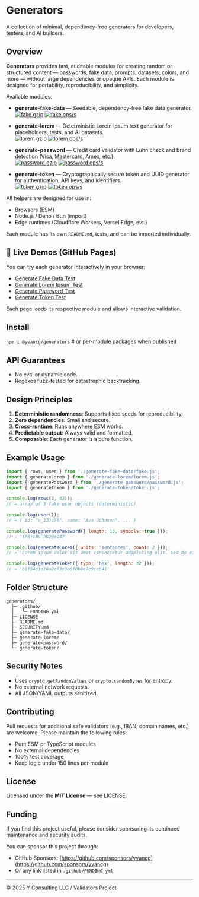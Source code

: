 # Generators

A collection of minimal, dependency-free generators for developers, testers, and AI builders.

## Overview

**Generators** provides fast, auditable modules for creating random or structured content — passwords, fake data, prompts, datasets, colors, and more — without large dependencies or opaque APIs. Each module is designed for portability, reproducibility, and simplicity.

Available modules:

- **generate-fake-data** — Seedable, dependency-free fake data generator.  
  [![fake gzip](https://img.shields.io/endpoint?url=https://raw.githubusercontent.com/yvancg/generators/main/metrics/fake.js.json)](../metrics/fake.js.json)
  [![fake ops/s](https://img.shields.io/endpoint?url=https://raw.githubusercontent.com/yvancg/generators/main/bench/fake-data.json)](../bench/fake-data.json)

- **generate-lorem** — Deterministic Lorem Ipsum text generator for placeholders, tests, and AI datasets.  
[![lorem gzip](https://img.shields.io/endpoint?url=https://raw.githubusercontent.com/yvancg/generators/main/metrics/lorem.js.json)](../metrics/lorem.js.json)
[![lorem ops/s](https://img.shields.io/endpoint?url=https://raw.githubusercontent.com/yvancg/generators/main/bench/lorem.json)](../bench/lorem.json)

- **generate-password** — Credit card validator with Luhn check and brand detection (Visa, Mastercard, Amex, etc.).  
  [![password gzip](https://img.shields.io/endpoint?url=https://raw.githubusercontent.com/yvancg/validators/main/metrics/password.js.json)](./metrics/password.js.json)
  [![password ops/s](https://img.shields.io/endpoint?url=https://raw.githubusercontent.com/yvancg/validators/main/bench/password.json)](./bench/password.json)

- **generate-token** — Cryptographically secure token and UUID generator for authentication, API keys, and identifiers.  
  [![token gzip](https://img.shields.io/endpoint?url=https://raw.githubusercontent.com/yvancg/generators/main/metrics/token.js.json)](../metrics/token.js.json)
  [![token ops/s](https://img.shields.io/endpoint?url=https://raw.githubusercontent.com/yvancg/generators/main/bench/token.json)](../bench/token.json)

All helpers are designed for use in:
- Browsers (ESM)
- Node.js / Deno / Bun (import)
- Edge runtimes (Cloudflare Workers, Vercel Edge, etc.)

Each module has its own `README.md`, tests, and can be imported individually.

## 🔗 Live Demos (GitHub Pages)

You can try each generator interactively in your browser:

- [Generate Fake Data Test](https://yvancg.github.io/generators/generate-fake-data/fake-test.html)
- [Generate Lorem Ipsum Test](https://yvancg.github.io/generators/generate-lorem/lorem-test.html)
- [Generate Password Test](https://yvancg.github.io/generators/generate-password/password-test.html)
- [Generate Token Test](https://yvancg.github.io/generators/generate-token/token-test.html)

Each page loads its respective module and allows interactive validation.

## Install

`npm i @yvancg/generators`  # or per-module packages when published

## API Guarantees

- No eval or dynamic code.
- Regexes fuzz-tested for catastrophic backtracking.

## Design Principles

1. **Deterministic randomness**: Supports fixed seeds for reproducibility.
2. **Zero dependencies**: Small and secure.
3. **Cross-runtime**: Runs anywhere ESM works.
4. **Predictable output**: Always valid and formatted.
5. **Composable**: Each generator is a pure function.

## Example Usage

```js
import { rows, user } from './generate-fake-data/fake.js';
import { generateLorem } from './generate-lorem/lorem.js';
import { generatePassword } from './generate-password/password.js';
import { generateToken } from './generate-token/token.js';

console.log(rows(3, 42));
// → array of 3 fake user objects (deterministic)

console.log(user());
// → { id: "u_123456", name: "Ava Johnson", ... }

console.log(generatePassword({ length: 16, symbols: true }));
// → 'fP8!cN9^hK2@xQ4?'

console.log(generateLorem({ units: 'sentences', count: 2 }));
// → 'Lorem ipsum dolor sit amet consectetur adipiscing elit. Sed do eiusmod tempor incididunt ut labore et dolore magna aliqua.'

console.log(generateToken({ type: 'hex', length: 32 }));
// → 'b1f94e1d28a2ef3e3a6f0b8e7e9cc041'
```

## Folder Structure

```
generators/
  ├─ .github/
  │   └─ FUNDING.yml
  ├─ LICENSE
  ├─ README.md
  ├─ SECURITY.md
  ├─ generate-fake-data/
  ├─ generate-lorem/
  ├─ generate-password/
  └─ generate-token/
```

## Security Notes

- Uses `crypto.getRandomValues` or `crypto.randomBytes` for entropy.
- No external network requests.
- All JSON/YAML outputs sanitized.

## Contributing

Pull requests for additional safe validators (e.g., IBAN, domain names, etc.) are welcome. Please maintain the following rules:

- Pure ESM or TypeScript modules
- No external dependencies
- 100% test coverage
- Keep logic under 150 lines per module

## License

Licensed under the **MIT License** — see [LICENSE](./LICENSE).

## Funding

If you find this project useful, please consider sponsoring its continued maintenance and security audits.

You can sponsor this project through:

- GitHub Sponsors: [https://github.com/sponsors/yvancg](https://github.com/sponsors/yvancg)
- Or any link listed in `.github/FUNDING.yml`

---

© 2025 Y Consulting LLC / Validators Project
